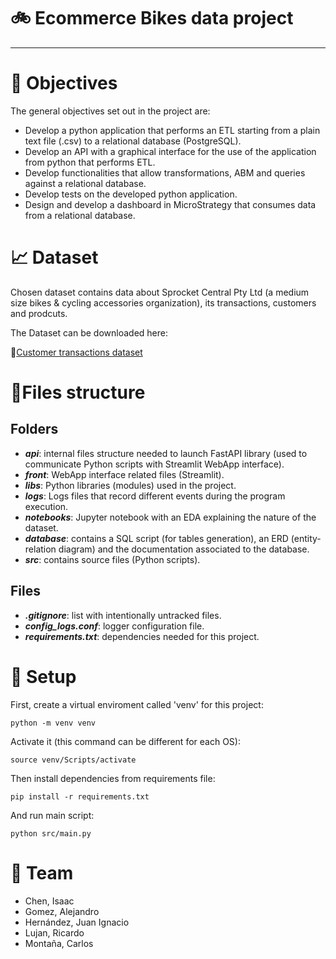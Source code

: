 # 🚲 Ecommerce Bikes data project
----
# 🎯 Objectives
The general objectives set out in the project are:
- Develop a python application that performs an ETL starting from a plain text file (.csv) to a relational database (PostgreSQL).
- Develop an API with a graphical interface for the use of the application from python that performs ETL.
- Develop functionalities that allow transformations, ABM and queries against a relational database.
- Develop tests on the developed python application.
- Design and develop a dashboard in MicroStrategy that consumes data from a relational database.
# 📈 Dataset
Chosen dataset contains data about Sprocket Central Pty Ltd (a medium size bikes & cycling accessories organization), its transactions, customers and prodcuts.

The Dataset can be downloaded here:

🔗[Customer transactions dataset](https://www.kaggle.com/datasets/archit9406/customer-transaction-dataset)

# 📁Files structure
## Folders
- ***api***: internal files structure needed to launch FastAPI library (used to communicate Python scripts with Streamlit WebApp interface).
- ***front***: WebApp interface related files (Streamlit).
- ***libs***: Python libraries (modules) used in the project.
- ***logs***: Logs files that record different events during the program execution.
- ***notebooks***: Jupyter notebook with an EDA explaining the nature of the dataset.
- ***database***: contains a SQL script (for tables generation), an ERD (entity-relation diagram) and the documentation associated to the database.
- ***src***: contains source files (Python scripts).
## Files
- ***.gitignore***: list with intentionally untracked files.
- ***config_logs.conf***: logger configuration file.
- ***requirements.txt***: dependencies needed for this project.

# 🔨 Setup
First, create a virtual enviroment called 'venv' for this project:
```
python -m venv venv
```
Activate it (this command can be different for each OS):
```
source venv/Scripts/activate
```
Then install dependencies from requirements file:
```
pip install -r requirements.txt
```
And run main script:
```
python src/main.py
```

# 🚀 Team
- Chen, Isaac
- Gomez, Alejandro
- Hernández, Juan Ignacio 
- Lujan, Ricardo
- Montaña, Carlos


